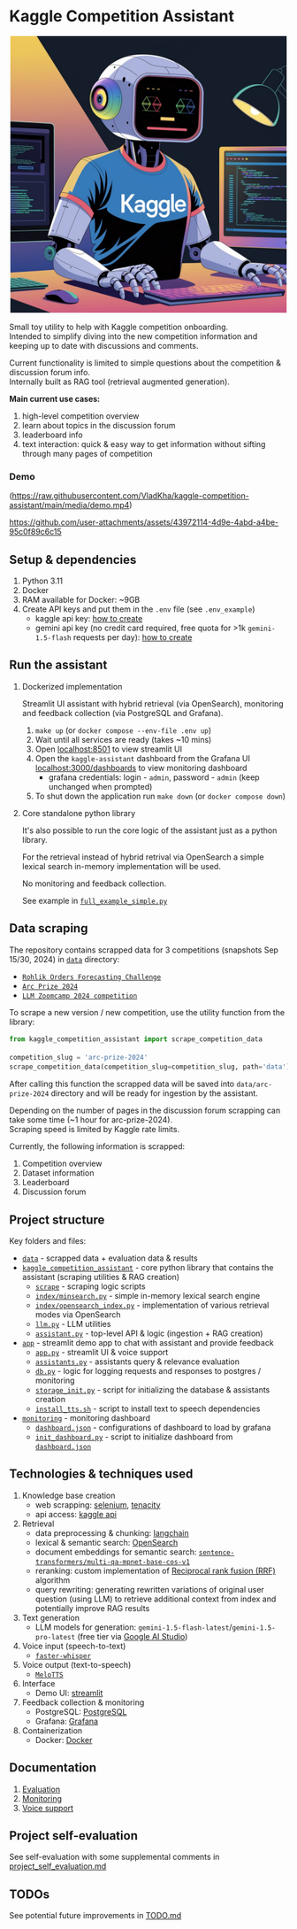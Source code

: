 # Kaggle Competition Assistant

<div align="center">
   <img src="media/kaggle_assistant.jpg" alt="Description" width="500" height="500">
</div>

Small toy utility to help with Kaggle competition onboarding.   
Intended to simplify diving into the new competition information and keeping up to date with discussions and comments.

Current functionality is limited to simple questions about the competition & discussion forum info.   
Internally built as RAG tool (retrieval augmented generation).

**Main current use cases:**
1. high-level competition overview
2. learn about topics in the discussion forum
3. leaderboard info
4. text interaction: quick & easy way to get information without sifting through many pages of competition

### Demo

(https://raw.githubusercontent.com/VladKha/kaggle-competition-assistant/main/media/demo.mp4)

https://github.com/user-attachments/assets/43972114-4d9e-4abd-a4be-95c0f89c6c15

## Setup & dependencies
1. Python 3.11
2. Docker
3. RAM available for Docker: ~9GB 
4. Create API keys and put them in the `.env` file (see `.env_example`)
   - kaggle api key: [how to create](https://github.com/Kaggle/kaggle-api/blob/main/docs/README.md#api-credentials)
   - gemini api key (no credit card required, free quota for >1k `gemini-1.5-flash` requests per day): [how to create](https://ai.google.dev/gemini-api/docs/quickstart?lang=python)

## Run the assistant
1. Dockerized implementation

    Streamlit UI assistant with hybrid retrieval (via OpenSearch), monitoring and feedback collection (via PostgreSQL and Grafana).
   1. `make up` (or `docker compose --env-file .env up`)
   2. Wait until all services are ready (takes ~10 mins)
   3. Open [localhost:8501](http://localhost:8501) to view streamlit UI
   4. Open the `kaggle-assistant` dashboard from the Grafana UI [localhost:3000/dashboards](http://localhost:3000/dashboards) to view monitoring dashboard
      - grafana credentials: login - `admin`, password - `admin` (keep unchanged when prompted)
   5. To shut down the application run `make down` (or `docker compose down`)
2. Core standalone python library

    It's also possible to run the core logic of the assistant just as a python library.

    For the retrieval instead of hybrid retrival via OpenSearch a simple lexical search in-memory implementation will be used.   

    No monitoring and feedback collection.

    See example in [`full_example_simple.py`](examples/full_example_simple.py)


## Data scraping
The repository contains scrapped data for 3 competitions (snapshots Sep 15/30, 2024) in [`data`](data) directory:
- [`Rohlik Orders Forecasting Challenge`](https://www.kaggle.com/competitions/rohlik-orders-forecasting-challenge/)
- [`Arc Prize 2024`](https://www.kaggle.com/competitions/arc-prize-2024)
- [`LLM Zoomcamp 2024 competition`](https://www.kaggle.com/competitions/llm-zoomcamp-2024-competition)

To scrape a new version / new competition, use the utility function from the library:
```python
from kaggle_competition_assistant import scrape_competition_data

competition_slug = 'arc-prize-2024'
scrape_competition_data(competition_slug=competition_slug, path='data')
```
After calling this function the scrapped data will be saved into `data/arc-prize-2024` directory
and will be ready for ingestion by the assistant.

Depending on the number of pages in the discussion forum scrapping can take some time (~1 hour for arc-prize-2024).   
Scraping speed is limited by Kaggle rate limits.

Currently, the following information is scrapped:
1. Competition overview
2. Dataset information
3. Leaderboard
4. Discussion forum


## Project structure
Key folders and files:
- [`data`](data) - scrapped data + evaluation data & results
- [`kaggle_competition_assistant`](kaggle_competition_assistant) - core python library that contains the assistant (scraping utilities & RAG creation)
   - [`scrape`](kaggle_competition_assistant/scrape) - scraping logic scripts
   - [`index/minsearch.py`](kaggle_competition_assistant/index/minsearch.py) - simple in-memory lexical search engine
   - [`index/opensearch_index.py`](kaggle_competition_assistant/index/opensearch_index.py) - implementation of various retrieval modes via OpenSearch
   - [`llm.py`](kaggle_competition_assistant/llm.py) - LLM utilities
   - [`assistant.py`](kaggle_competition_assistant/assistant.py) - top-level API & logic (ingestion + RAG creation)
- [`app`](app) - streamlit demo app to chat with assistant and provide feedback
  - [`app.py`](app/app.py) - streamlit UI & voice support
  - [`assistants.py`](app/assistant.py) - assistants query & relevance evaluation
  - [`db.py`](app/db.py) - logic for logging requests and responses to postgres / monitoring
  - [`storage_init.py`](app/storage_init.py) - script for initializing the database & assistants creation
  - [`install_tts.sh`](app/install_tts.sh) - script to install text to speech dependencies
- [`monitoring`](monitoring) - monitoring dashboard
  - [`dashboard.json`](monitoring/dashboard.json) - configurations of dashboard to load by grafana
  - [`init_dashboard.py`](monitoring/init_dashboard.py) - script to initialize dashboard from [`dashboard.json`](monitoring/dashboard.json)

## Technologies & techniques used
1. Knowledge base creation
   - web scrapping: [selenium](https://selenium-python.readthedocs.io), [tenacity](https://github.com/jd/tenacity)
   - api access: [kaggle api](https://github.com/Kaggle/kaggle-api)
2. Retrieval
   - data preprocessing & chunking: [langchain](https://github.com/langchain-ai/langchain)
   - lexical & semantic search: [OpenSearch](https://github.com/opensearch-project/opensearch-py)
   - document embeddings for semantic search: [`sentence-transformers/multi-qa-mpnet-base-cos-v1`](https://huggingface.co/sentence-transformers/multi-qa-mpnet-base-cos-v1)
   - reranking: custom implementation of [Reciprocal rank fusion (RRF)](https://www.elastic.co/guide/en/elasticsearch/reference/current/rrf.html) algorithm
   - query rewriting: generating rewritten variations of original user question (using LLM) to 
   retrieve additional context from index and potentially improve RAG results
3. Text generation
   - LLM models for generation: `gemini-1.5-flash-latest`/`gemini-1.5-pro-latest` (free tier via [Google AI Studio](https://aistudio.google.com))
4. Voice input (speech-to-text)
    - [`faster-whisper`](https://github.com/SYSTRAN/faster-whisper)
5. Voice output (text-to-speech)
    - [`MeloTTS`](https://github.com/myshell-ai/MeloTTS/)
6. Interface
   - Demo UI: [streamlit](https://github.com/streamlit/streamlit)
7. Feedback collection & monitoring
   - PostgreSQL: [PostgreSQL](https://www.postgresql.org/)
   - Grafana: [Grafana](https://grafana.com/)
8. Containerization
    - Docker: [Docker](https://www.docker.com/)


## Documentation
1. [Evaluation](docs/evaluation.md)
2. [Monitoring](docs/monitoring.md)
3. [Voice support](docs/voice_support.md)


## Project self-evaluation
See self-evaluation with some supplemental comments in [project_self_evaluation.md](docs/project_self_evaluation.md)


## TODOs
See potential future improvements in [TODO.md](docs/TODO.md)

